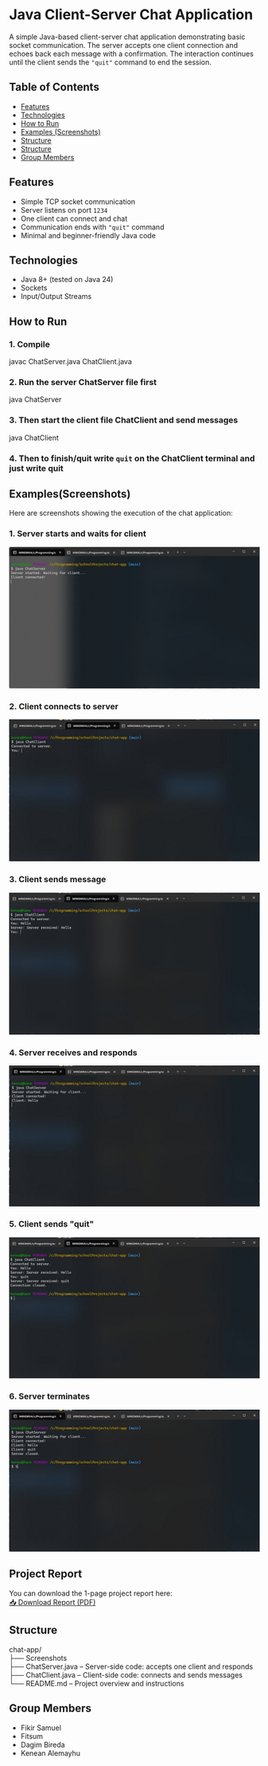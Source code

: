 # Java Client-Server Chat Application

A simple Java-based client-server chat application demonstrating basic socket communication. The server accepts one client connection and echoes back each message with a confirmation. The interaction continues until the client sends the `"quit"` command to end the session.

## Table of Contents

- [Features](#features)
- [Technologies](#technologies)
- [How to Run](#how-to-run)
- [Examples (Screenshots)](#examplesscreenshots)
- [Structure](#structure)
- [Structure](#project-report)
- [Group Members](#group-members)

## Features

- Simple TCP socket communication
- Server listens on port `1234`
- One client can connect and chat
- Communication ends with `"quit"` command
- Minimal and beginner-friendly Java code

## Technologies

- Java 8+ (tested on Java 24)
- Sockets
- Input/Output Streams

## How to Run

### 1. Compile  
javac ChatServer.java ChatClient.java

### 2. Run the server ChatServer file first  
java ChatServer

### 3. Then start the client file ChatClient and send messages  
java ChatClient

### 4. Then to finish/quit write `quit` on the ChatClient terminal and just write quit

## Examples(Screenshots)

Here are screenshots showing the execution of the chat application:

### 1. Server starts and waits for client
![Screenshot 1](files/screenshots/1.jpg)

### 2. Client connects to server
![Screenshot 2](files/screenshots/2.jpg)

### 3. Client sends message
![Screenshot 3](files/screenshots/3.jpg)

### 4. Server receives and responds
![Screenshot 4](files/screenshots/4.jpg)

### 5. Client sends "quit"
![Screenshot 5](files/screenshots/5.jpg)

### 6. Server terminates
![Screenshot 6](files/screenshots/6.jpg)

## Project Report

You can download the 1-page project report here:  
[📥 Download Report (PDF)](files/report.pdf)

## Structure

chat-app/  
├── Screenshots  
├── ChatServer.java – Server-side code: accepts one client and responds  
├── ChatClient.java – Client-side code: connects and sends messages  
└── README.md – Project overview and instructions

## Group Members

- Fikir Samuel  
- Fitsum  
- Dagim Bireda  
- Kenean Alemayhu